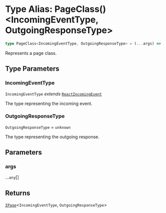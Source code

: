 # Type Alias: PageClass()\<IncomingEventType, OutgoingResponseType\>

```ts
type PageClass<IncomingEventType, OutgoingResponseType> = (...args) => IPage<IncomingEventType, OutgoingResponseType>;
```

Represents a page class.

## Type Parameters

### IncomingEventType

`IncomingEventType` *extends* [`ReactIncomingEvent`](ReactIncomingEvent.md)

The type representing the incoming event.

### OutgoingResponseType

`OutgoingResponseType` = `unknown`

The type representing the outgoing response.

## Parameters

### args

...`any`[]

## Returns

[`IPage`](../interfaces/IPage.md)\<`IncomingEventType`, `OutgoingResponseType`\>
